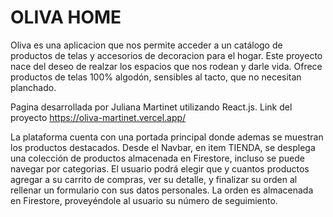 # OLIVA HOME

Oliva es una aplicacion que nos permite acceder a un catálogo de productos de telas y accesorios de decoracion para el hogar. Este proyecto nace del deseo de realzar los espacios que nos rodean y darle vida. Ofrece productos de telas 100% algodón, sensibles al tacto, que no necesitan planchado.

Pagina desarrollada por Juliana Martinet utilizando React.js. Link del proyecto https://oliva-martinet.vercel.app/

La plataforma cuenta con una portada principal donde ademas se muestran los productos destacados. Desde el Navbar, en item TIENDA, se desplega una colección de productos almacenada en Firestore, incluso se puede navegar por categorias. El usuario podrá elegir que y cuantos productos agregar a su carrito de compras, ver su detalle, y finalizar su orden al rellenar un formulario con sus datos personales.
La orden es almacenada en Firestore, proveyéndole al usuario su número de seguimiento.

